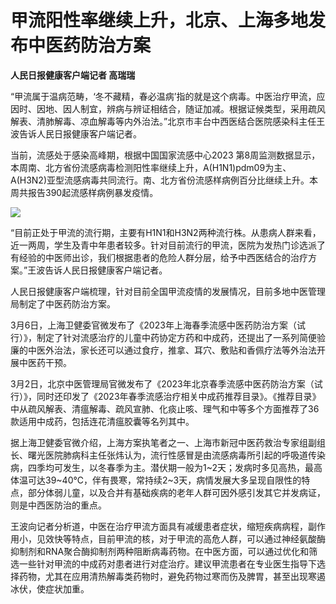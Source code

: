 # 甲流阳性率继续上升，北京、上海多地发布中医药防治方案

**人民日报健康客户端记者 高瑞瑞**

“甲流属于温病范畴，‘冬不藏精，春必温病’指的就是这个病毒。中医治疗甲流，应因时、因地、因人制宜，辨病与辨证相结合，随证加减。根据证候类型，采用疏风解表、清肺解毒、凉血解毒等内外治法。”北京市丰台中西医结合医院感染科主任王波告诉人民日报健康客户端记者。

当前，流感处于感染高峰期，根据中国国家流感中心2023
第8周监测数据显示，本周南、北方省份流感病毒检测阳性率继续上升，A(H1N1)pdm09为主、A(H3N2)亚型流感病毒共同流行。南、北方省份流感样病例百分比继续上升。本周共报告390起流感样病例暴发疫情。

![](https://inews.gtimg.com/om_bt/OEVcyRShCCz7assYC_8eyxyCN_uN3nkTRsrQ8qTNHm9GAAA/1000)

“目前正处于甲流的流行期，主要有H1N1和H3N2两种流行株。从患病人群来看，近一两周，学生及青中年患者较多。针对目前流行的甲流，医院为发热门诊选派了有经验的中医师出诊，我们根据患者的危险人群分层，给予中西医结合的治疗方案。”王波告诉人民日报健康客户端记者。

人民日报健康客户端梳理，针对目前全国甲流疫情的发展情况，目前多地中医管理局制定了中医药防治方案。

3月6日，上海卫健委官微发布了《2023年上海春季流感中医药防治方案（试行）》，制定了针对流感治疗的儿童中药协定方药和中成药，还提出了一系列简便验廉的中医外治法，家长还可以通过食疗，推拿、耳穴、敷贴和香佩疗法等外治法开展中医药干预。

3月2日，北京中医管理局官微发布了《2023年北京春季流感中医药防治方案（试行）》，同时还印发了《2023年春季流感治疗相关中成药推荐目录》。《推荐目录》中从疏风解表、清瘟解毒、疏风宣肺、化痰止咳、理气和中等多个方面推荐了36款适用中成药，包括连花清瘟胶囊等名列其中。

据上海卫健委官微介绍，上海方案执笔者之一、上海市新冠中医药救治专家组副组长、曙光医院肺病科主任张炜认为，流行性感冒是由流感病毒所引起的呼吸道传染病，四季均可发生，以冬春季为主。潜伏期一般为1~2天；发病时多见高热，最高体温可达39~40℃，伴有畏寒，常持续2~3天，病情发展大多呈现自限性的特点，部分体弱儿童，以及合并有基础疾病的老年人群可因外感引发其它并发病证，则是中西医防治的重点。

王波向记者分析道，中医在治疗甲流方面具有减缓患者症状，缩短疾病病程，副作用小，见效快等特点，目前甲流的核，对于甲流的高危人群，可以通过神经氨酸酶抑制剂和RNA聚合酶抑制剂两种阻断病毒药物。在中医方面，可以通过优化和筛选一些针对甲流的中成药对患者进行对症治疗。建议甲流患者在专业医生指导下选择药物，尤其在应用清热解毒类药物时，避免药物过寒而伤及脾胃，甚至出现寒遏冰伏，使症状加重。

